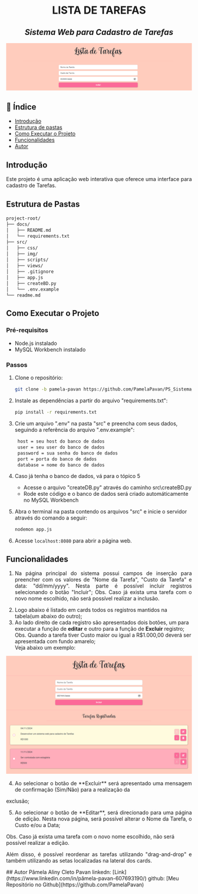<h1 align="center"> LISTA DE TAREFAS</h1>


<h2 align="center"> <i>Sistema Web para Cadastro de Tarefas</i></h2>


![img|Lista_de_Tarefas](src/img/img_head.png)

## 📌 Índice
 
- [Introdução](#-Introdução)
- [Estrutura de pastas](#-Estrutura-de-pastas)
- [Como Executar o Projeto](#-Como-Executar-o-Projeto)
- [Funcionalidades](#-Funcionalidades)
- [Autor](#-Autor)

## Introdução
<p align="justify">
Este projeto é uma aplicação web interativa que oferece uma interface para cadastro de Tarefas.
</p>


## Estrutura de Pastas
```
project-root/
├── docs/
│   ├── README.md
│   └── requirements.txt
├── src/
│   ├── css/
│   ├── img/
│   ├── scripts/
│   ├── views/
│   ├── .gitignore
│   ├── app.js
│   ├── createBD.py
│   └── .env.example
└── readme.md
```


## Como Executar o Projeto
### Pré-requisitos
- Node.js instalado
- MySQL Workbench instalado

### Passos
1) Clone o repositório:
    ```sh
    git clone -b pamela-pavan https://github.com/PamelaPavan/PS_Sistema_de_Lista_de_Tarefas.git
    ```
2) Instale as dependências a partir do arquivo "requirements.txt":
    ```sh
    pip install -r requirements.txt
    ```
3) Crie um arquivo ".env" na pasta "src" e preencha com seus dados, seguindo a referência do arquivo ".env.example":
   ```
    host = seu host do banco de dados
    user = seu user do banco de dados
    password = sua senha do banco de dados
    port = porta do banco de dados
    database = nome do banco de dados
   ```
4) Caso já tenha o banco de dados, vá para o tópico 5
   - Acesse o arquivo "createDB.py" através do caminho src\createBD.py
   - Rode este código e o banco de dados será criado automáticamente no MySQL Workbench

5) Abra o terminal na pasta contendo os arquivos "src" e inicie o servidor através do comando a seguir:
    ```sh
    nodemon app.js
    ```

6) Acesse ```localhost:8080``` para abrir a página web.  
## Funcionalidades
1) <p align="justify">Na página principal do sistema possui campos de inserção para preencher com os valores de "Nome da Tarefa", "Custo da Tarefa" e data: "dd/mm/yyyy". Nesta parte é possível incluir registros selecionando o botão "Incluir";  
   Obs. Caso já exista uma tarefa com o novo nome escolhido, não será possível realizar a inclusão.  
3) Logo abaixo é listado em cards todos os registros mantidos na tabela(um abaixo do outro);  
4) Ao lado direito de cada registro são apresentados dois botões, um para executar a função de **editar** e outro para a função de **Excluir** registro;  
Obs. Quando a tarefa tiver Custo maior ou igual a R$1.000,00 deverá ser apresentada com fundo amarelo;  
Veja abaixo um exemplo: </p> 

![img|Tarefas](src/img/image.png)

4) <p align="justify"> Ao selecionar o botão de **Excluir** será apresentado uma mensagem de confirmação (Sim/Não) para a realização da
exclusão; </p>  

5) <p align="justify"> Ao selecionar o botão de **Editar**, será direcionado para uma página de edição. Nesta nova página, será possível alterar o Nome da Tarefa, o Custo e/ou a Data; </p>
Obs. Caso já exista uma tarefa com o novo nome escolhido, não será possível realizar a edição.  
<p align="justify">
Além disso, é possível reordenar as tarefas utilizando "drag-and-drop" e também utilizando as setas localizadas na lateral dos cards.  
</p>
## Autor
Pâmela Aliny Cleto Pavan  
linkedn: [Link](https://www.linkedin.com/in/pâmela-pavan-607693190/)  
github: [Meu Repositório no Github](https://github.com/PamelaPavan)




